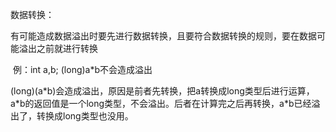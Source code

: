 数据转换：

​		有可能造成数据溢出时要先进行数据转换，且要符合数据转换的规则，要在数据可能溢出之前就进行转换

​		例：int a,b; (long)a*b不会造成溢出

​				(long)(a*b)会造成溢出，原因是前者先转换，把a转换成long类型后进行运算，a\*b的返回值是一个long类型，不会溢出。后者在计算完之后再转换，a\*b已经溢出了，转换成long类型也没用。